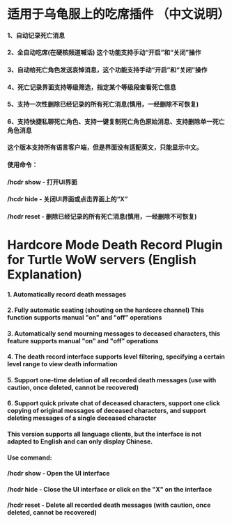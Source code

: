 # 适用于乌龟服上的吃席插件 （中文说明）
#### 1、自动记录死亡消息
#### 2、全自动吃席(在硬核频道喊话) 这个功能支持手动“开启”和“关闭”操作
#### 3、自动给死亡角色发送哀悼消息，这个功能支持手动“开启”和“关闭”操作
#### 4、死亡记录界面支持等级筛选，指定某个等级段查看死亡信息
#### 5、支持一次性删除已经记录的所有死亡消息(慎用，一经删除不可恢复)
#### 6、支持快捷私聊死亡角色、支持一键复制死亡角色原始消息、支持删除单一死亡角色消息
#### 这个版本支持所有语言客户端，但是界面没有适配英文，只能显示中文。
#### 使用命令：
#### /hcdr show - 打开UI界面
#### /hcdr hide - 关闭UI界面或点击界面上的“X”
#### /hcdr reset - 删除已经记录的所有死亡消息(慎用，一经删除不可恢复)



# Hardcore Mode Death Record Plugin for Turtle WoW servers (English Explanation)
#### 1. Automatically record death messages
#### 2. Fully automatic seating (shouting on the hardcore channel) This function supports manual "on" and "off" operations
#### 3. Automatically send mourning messages to deceased characters, this feature supports manual "on" and "off" operations
#### 4. The death record interface supports level filtering, specifying a certain level range to view death information
#### 5. Support one-time deletion of all recorded death messages (use with caution, once deleted, cannot be recovered)
#### 6. Support quick private chat of deceased characters, support one click copying of original messages of deceased characters, and support deleting messages of a single deceased character
#### This version supports all language clients, but the interface is not adapted to English and can only display Chinese.
#### Use command:
#### /hcdr show - Open the UI interface
#### /hcdr hide - Close the UI interface or click on the "X" on the interface
#### /hcdr reset - Delete all recorded death messages (with caution, once deleted, cannot be recovered)
